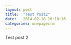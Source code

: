 ```yaml
---
layout: post
title:  "Test Post2"
date:   2014-02-18 10:10:16
categories: onepagecrm 
---
```

Test post 2
